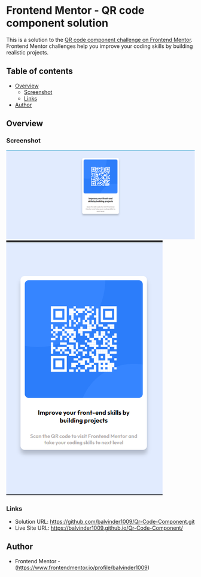 # Frontend Mentor - QR code component solution

This is a solution to the [QR code component challenge on Frontend Mentor](https://www.frontendmentor.io/challenges/qr-code-component-iux_sIO_H). Frontend Mentor challenges help you improve your coding skills by building realistic projects.

## Table of contents

- [Overview](#overview)
  - [Screenshot](#screenshot)
  - [Links](#links)
- [Author](#author)

## Overview

### Screenshot

![](./screenshot/Screenshot-desktop-design.png)
![](./screenshot/Screenshot-mobile-design.png)

### Links

- Solution URL: https://github.com/balvinder1009/Qr-Code-Component.git
- Live Site URL: https://balvinder1009.github.io/Qr-Code-Component/

## Author

- Frontend Mentor - (https://www.frontendmentor.io/profile/balvinder1009)
